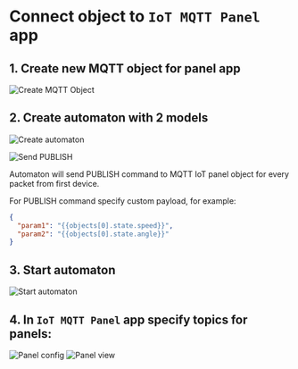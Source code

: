# Connect object to `IoT MQTT Panel` app

## 1. Create new MQTT object for panel app

![Create MQTT Object](./assets/01_panel_object.png)

## 2. Create automaton with 2 models

![Create automaton](./assets/02_create_automaton.png)

![Send PUBLISH](./assets/03_automaton_publish.png)

Automaton will send PUBLISH command to MQTT IoT panel object for every packet from first device.  

For PUBLISH command specify custom payload, for example:

```json
{
  "param1": "{{objects[0].state.speed}}",
  "param2": "{{objects[0].state.angle}}"
}
```

## 3. Start automaton

![Start automaton](./assets/04_automaton_start.png)

## 4. In `IoT MQTT Panel` app specify topics for panels:

![Panel config](./assets/05_panel_config.jpg)
![Panel view](./assets/06_panel_view.jpg)
